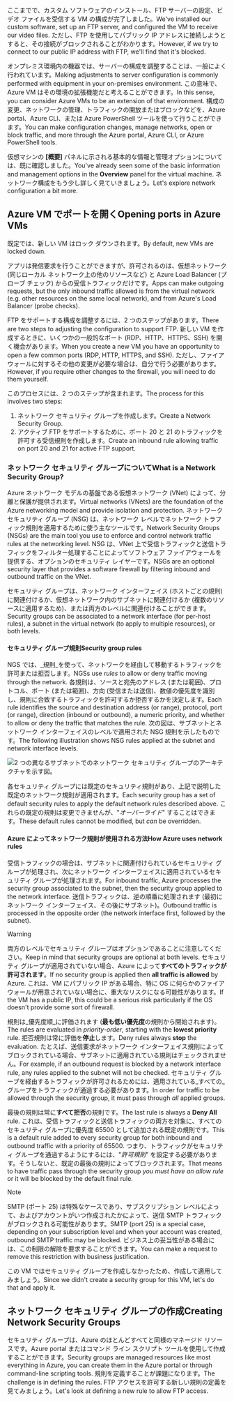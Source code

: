 <span data-ttu-id="91cf9-101">ここまでで、カスタム ソフトウェアのインストール、FTP サーバーの設定、ビデオ ファイルを受信する VM の構成が完了しました。</span><span class="sxs-lookup"><span data-stu-id="91cf9-101">We've installed our custom software, set up an FTP server, and configured the VM to receive our video files.</span></span> <span data-ttu-id="91cf9-102">ただし、FTP を使用してパブリック IP アドレスに接続しようとすると、その接続がブロックされることがわかります。</span><span class="sxs-lookup"><span data-stu-id="91cf9-102">However, if we try to connect to our public IP address with FTP, we'll find that it's blocked.</span></span> 

<span data-ttu-id="91cf9-103">オンプレミス環境内の機器では、サーバーの構成を調整することは、一般によく行われています。</span><span class="sxs-lookup"><span data-stu-id="91cf9-103">Making adjustments to server configuration is commonly performed with equipment in your on-premises environment.</span></span> <span data-ttu-id="91cf9-104">この意味で、Azure VM はその環境の拡張機能だと考えることができます。</span><span class="sxs-lookup"><span data-stu-id="91cf9-104">In this sense, you can consider Azure VMs to be an extension of that environment.</span></span> <span data-ttu-id="91cf9-105">構成の変更、ネットワークの管理、トラフィックの開放またはブロックなどを、Azure portal、Azure CLI、または Azure PowerShell ツールを使って行うことができます。</span><span class="sxs-lookup"><span data-stu-id="91cf9-105">You can make configuration changes, manage networks, open or block traffic, and more through the Azure portal, Azure CLI, or Azure PowerShell tools.</span></span>

<span data-ttu-id="91cf9-106">仮想マシンの **[概要]** パネルに示される基本的な情報と管理オプションについては、既に確認しました。</span><span class="sxs-lookup"><span data-stu-id="91cf9-106">You've already seen some of the basic information and management options in the **Overview** panel for the virtual machine.</span></span> <span data-ttu-id="91cf9-107">ネットワーク構成をもう少し詳しく見ていきましょう。</span><span class="sxs-lookup"><span data-stu-id="91cf9-107">Let's explore network configuration a bit more.</span></span>

## <a name="opening-ports-in-azure-vms"></a><span data-ttu-id="91cf9-108">Azure VM でポートを開く</span><span class="sxs-lookup"><span data-stu-id="91cf9-108">Opening ports in Azure VMs</span></span>

<span data-ttu-id="91cf9-109">既定では、新しい VM はロック ダウンされます。</span><span class="sxs-lookup"><span data-stu-id="91cf9-109">By default, new VMs are locked down.</span></span> 

<span data-ttu-id="91cf9-110">アプリは発信要求を行うことができますが、許可されるのは、仮想ネットワーク (同じローカル ネットワーク上の他のリソースなど) と Azure Load Balancer (プローブ チェック) からの受信トラフィックだけです。</span><span class="sxs-lookup"><span data-stu-id="91cf9-110">Apps can make outgoing requests, but the only inbound traffic allowed is from the virtual network (e.g. other resources on the same local network), and from Azure's Load Balancer (probe checks).</span></span>

<span data-ttu-id="91cf9-111">FTP をサポートする構成を調整するには、2 つのステップがあります。</span><span class="sxs-lookup"><span data-stu-id="91cf9-111">There are two steps to adjusting the configuration to support FTP.</span></span> <span data-ttu-id="91cf9-112">新しい VM を作成するときに、いくつかの一般的なポート (RDP、HTTP、HTTPS、SSH) を開く機会があります。</span><span class="sxs-lookup"><span data-stu-id="91cf9-112">When you create a new VM you have an opportunity to open a few common ports (RDP, HTTP, HTTPS, and SSH).</span></span> <span data-ttu-id="91cf9-113">ただし、ファイアウォールに対するその他の変更が必要な場合は、自分で行う必要があります。</span><span class="sxs-lookup"><span data-stu-id="91cf9-113">However, if you require other changes to the firewall, you will need to do them yourself.</span></span>

<span data-ttu-id="91cf9-114">このプロセスには、2 つのステップが含まれます。</span><span class="sxs-lookup"><span data-stu-id="91cf9-114">The process for this involves two steps:</span></span>

1. <span data-ttu-id="91cf9-115">ネットワーク セキュリティ グループを作成します。</span><span class="sxs-lookup"><span data-stu-id="91cf9-115">Create a Network Security Group.</span></span>
2. <span data-ttu-id="91cf9-116">アクティブ FTP をサポートするために、ポート 20 と 21 のトラフィックを許可する受信規則を作成します。</span><span class="sxs-lookup"><span data-stu-id="91cf9-116">Create an inbound rule allowing traffic on port 20 and 21 for active FTP support.</span></span>

### <a name="what-is-a-network-security-group"></a><span data-ttu-id="91cf9-117">ネットワーク セキュリティ グループについて</span><span class="sxs-lookup"><span data-stu-id="91cf9-117">What is a Network Security Group?</span></span>

<span data-ttu-id="91cf9-118">Azure ネットワーク モデルの基盤である仮想ネットワーク (VNet) によって、分離と保護が提供されます。</span><span class="sxs-lookup"><span data-stu-id="91cf9-118">Virtual networks (VNets) are the foundation of the Azure networking model and provide isolation and protection.</span></span> <span data-ttu-id="91cf9-119">ネットワーク セキュリティ グループ (NSG) は、ネットワーク レベルでネットワーク トラフィック規則を適用するために使う主なツールです。</span><span class="sxs-lookup"><span data-stu-id="91cf9-119">Network Security Groups (NSGs) are the main tool you use to enforce and control network traffic rules at the networking level.</span></span> <span data-ttu-id="91cf9-120">NSG は、VNet 上で受信トラフィックと送信トラフィックをフィルター処理することによってソフトウェア ファイアウォールを提供する、オプションのセキュリティ レイヤーです。</span><span class="sxs-lookup"><span data-stu-id="91cf9-120">NSGs are an optional security layer that provides a software firewall by filtering inbound and outbound traffic on the VNet.</span></span> 

<span data-ttu-id="91cf9-121">セキュリティ グループは、ネットワーク インターフェイス (ホストごとの規則) に関連付けるか、仮想ネットワーク内のサブネットに関連付けるか (複数のリソースに適用するため)、または両方のレベルに関連付けることができます。</span><span class="sxs-lookup"><span data-stu-id="91cf9-121">Security groups can be associated to a network interface (for per-host rules), a subnet in the virtual network (to apply to multiple resources), or both levels.</span></span> 

#### <a name="security-group-rules"></a><span data-ttu-id="91cf9-122">セキュリティ グループ規則</span><span class="sxs-lookup"><span data-stu-id="91cf9-122">Security group rules</span></span>

<span data-ttu-id="91cf9-123">NGS では、_規則_を使って、ネットワークを経由して移動するトラフィックを許可または拒否します。</span><span class="sxs-lookup"><span data-stu-id="91cf9-123">NGSs use _rules_ to allow or deny traffic moving through the network.</span></span> <span data-ttu-id="91cf9-124">各規則は、ソースと宛先のアドレス (または範囲)、プロトコル、ポート (または範囲)、方向 (受信または送信)、数値の優先度を識別し、規則に合致するトラフィックを許可するか拒否するかを決定します。</span><span class="sxs-lookup"><span data-stu-id="91cf9-124">Each rule identifies the source and destination address (or range), protocol, port (or range), direction (inbound or outbound), a numeric priority, and whether to allow or deny the traffic that matches the rule.</span></span> <span data-ttu-id="91cf9-125">次の図は、サブネットとネットワーク インターフェイスのレベルで適用された NSG 規則を示したものです。</span><span class="sxs-lookup"><span data-stu-id="91cf9-125">The following illustration shows NSG rules applied at the subnet and network interface levels.</span></span>

![2 つの異なるサブネットでのネットワーク セキュリティ グループのアーキテクチャを示す図。](../media/7-nsg-rules.png)

<span data-ttu-id="91cf9-129">各セキュリティ グループには既定のセキュリティ規則があり、上記で説明した既定のネットワーク規則が適用されます。</span><span class="sxs-lookup"><span data-stu-id="91cf9-129">Each security group has a set of default security rules to apply the default network rules described above.</span></span> <span data-ttu-id="91cf9-130">これらの既定の規則は変更できませんが、"_オーバーライド_" することはできます。</span><span class="sxs-lookup"><span data-stu-id="91cf9-130">These default rules cannot be modified, but _can_ be overridden.</span></span>

#### <a name="how-azure-uses-network-rules"></a><span data-ttu-id="91cf9-131">Azure によってネットワーク規則が使用される方法</span><span class="sxs-lookup"><span data-stu-id="91cf9-131">How Azure uses network rules</span></span>

<span data-ttu-id="91cf9-132">受信トラフィックの場合は、サブネットに関連付けられているセキュリティ グループが処理され、次にネットワーク インターフェイスに適用されているセキュリティ グループが処理されます。</span><span class="sxs-lookup"><span data-stu-id="91cf9-132">For inbound traffic, Azure processes the security group associated to the subnet, then the security group applied to the network interface.</span></span> <span data-ttu-id="91cf9-133">送信トラフィックは、逆の順番に処理されます (最初にネットワーク インターフェイス、その後にサブネット)。</span><span class="sxs-lookup"><span data-stu-id="91cf9-133">Outbound traffic is processed in the opposite order (the network interface first, followed by the subnet).</span></span>

> [!WARNING]
> <span data-ttu-id="91cf9-134">両方のレベルでセキュリティ グループはオプションであることに注意してください。</span><span class="sxs-lookup"><span data-stu-id="91cf9-134">Keep in mind that security groups are optional at both levels.</span></span> <span data-ttu-id="91cf9-135">セキュリティ グループが適用されていない場合、Azure によって**すべてのトラフィックが許可されます**。</span><span class="sxs-lookup"><span data-stu-id="91cf9-135">If no security group is applied then **all traffic is allowed** by Azure.</span></span> <span data-ttu-id="91cf9-136">これは、VM にパブリック IP がある場合、特に OS に何らかのファイアウォールが用意されていない場合に、重大なリスクになる可能性があります。</span><span class="sxs-lookup"><span data-stu-id="91cf9-136">If the VM has a public IP, this could be a serious risk particularly if the OS doesn't provide some sort of firewall.</span></span>

<span data-ttu-id="91cf9-137">規則は_優先度順_に評価されます (**最も低い優先度**の規則から開始されます)。</span><span class="sxs-lookup"><span data-stu-id="91cf9-137">The rules are evaluated in _priority-order_, starting with the **lowest priority** rule.</span></span> <span data-ttu-id="91cf9-138">拒否規則は常に評価を**停止**します。</span><span class="sxs-lookup"><span data-stu-id="91cf9-138">Deny rules always **stop** the evaluation.</span></span> <span data-ttu-id="91cf9-139">たとえば、送信要求がネットワーク インターフェイス規則によってブロックされている場合、サブネットに適用されている規則はチェックされません。</span><span class="sxs-lookup"><span data-stu-id="91cf9-139">For example, if an outbound request is blocked by a network interface rule, any rules applied to the subnet will not be checked.</span></span> <span data-ttu-id="91cf9-140">セキュリティ グループを経由するトラフィックが許可されるためには、適用されている_すべての_グループをトラフィックが通過する必要があります。</span><span class="sxs-lookup"><span data-stu-id="91cf9-140">In order for traffic to be allowed through the security group, it must pass through _all_ applied groups.</span></span>

<span data-ttu-id="91cf9-141">最後の規則は常に**すべて拒否**の規則です。</span><span class="sxs-lookup"><span data-stu-id="91cf9-141">The last rule is always a **Deny All** rule.</span></span> <span data-ttu-id="91cf9-142">これは、受信トラフィックと送信トラフィックの両方を対象に、すべてのセキュリティ グループに優先度 65500 として追加される既定の規則です。</span><span class="sxs-lookup"><span data-stu-id="91cf9-142">This is a default rule added to every security group for both inbound and outbound traffic with a priority of 65500.</span></span> <span data-ttu-id="91cf9-143">つまり、トラフィックがセキュリティ グループを通過するようにするには、"_許可規則_" を設定する必要があります。そうしないと、既定の最後の規則によってブロックされます。</span><span class="sxs-lookup"><span data-stu-id="91cf9-143">That means to have traffic pass through the security group _you must have an allow rule_ or it will be blocked by the default final rule.</span></span>

> [!NOTE]
> <span data-ttu-id="91cf9-144">SMTP (ポート 25) は特殊なケースであり、サブスクリプション レベルによって、およびアカウントがいつ作成されたかによって、送信 SMTP トラフィックがブロックされる可能性があります。</span><span class="sxs-lookup"><span data-stu-id="91cf9-144">SMTP (port 25) is a special case, depending on your subscription level and when your account was created, outbound SMTP traffic may be blocked.</span></span> <span data-ttu-id="91cf9-145">ビジネス上の妥当性がある場合には、この制限の解除を要求することができます。</span><span class="sxs-lookup"><span data-stu-id="91cf9-145">You can make a request to remove this restriction with business justification.</span></span>

<span data-ttu-id="91cf9-146">この VM ではセキュリティ グループを作成しなかったため、作成して適用してみましょう。</span><span class="sxs-lookup"><span data-stu-id="91cf9-146">Since we didn't create a security group for this VM, let's do that and apply it.</span></span>

## <a name="creating-network-security-groups"></a><span data-ttu-id="91cf9-147">ネットワーク セキュリティ グループの作成</span><span class="sxs-lookup"><span data-stu-id="91cf9-147">Creating Network Security Groups</span></span>

<span data-ttu-id="91cf9-148">セキュリティ グループは、Azure のほとんどすべてと同様のマネージド リソースです。Azure portal またはコマンド ライン スクリプト ツールを使用して作成することができます。</span><span class="sxs-lookup"><span data-stu-id="91cf9-148">Security groups are managed resources like most everything in Azure, you can create them in the Azure portal or through command-line scripting tools.</span></span> <span data-ttu-id="91cf9-149">規則を定義することが課題になります。</span><span class="sxs-lookup"><span data-stu-id="91cf9-149">The challenge is in defining the rules.</span></span> <span data-ttu-id="91cf9-150">FTP アクセスを許可する新しい規則の定義を見てみましょう。</span><span class="sxs-lookup"><span data-stu-id="91cf9-150">Let's look at defining a new rule to allow FTP access.</span></span>